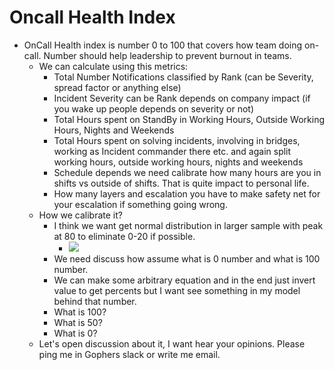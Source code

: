 # Oncall Health Index

- OnCall Health index is number 0 to 100 that covers how team doing on-call. Number should help leadership to prevent burnout in teams.
	- We can calculate using this metrics:
		- Total Number Notifications classified by Rank (can be Severity, spread factor or anything else)
		- Incident Severity can be Rank depends on company impact (if you wake up people depends on severity or not)
		- Total Hours spent on StandBy in Working Hours, Outside Working Hours, Nights and Weekends
		- Total Hours spent on solving incidents, involving in bridges, working as Incident commander there etc. and again split working hours, outside working hours, nights and weekends
		- Schedule depends we need calibrate how many hours are you in shifts vs outside of shifts. That is quite impact to personal life.
		- How many layers and escalation you have to make safety net for your escalation if something going wrong.
	- How we calibrate it?
		- I think we want get normal distribution in larger sample with peak at 80 to eliminate 0-20 if possible.
			- ![](oncall-health-index.png)
		- We need discuss how assume what is 0 number and what is 100 number.
		- We can make some arbitrary equation and in the end just invert value to get percents but I want see something in my model behind that number.
		- What is 100?
		- What is 50?
		- What is 0?
	- Let's open discussion about it, I want hear your opinions. Please ping me in Gophers slack or write me email.		